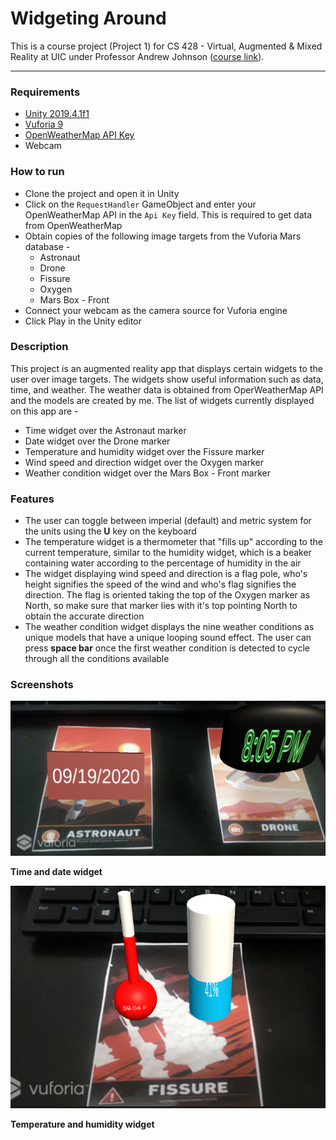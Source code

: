 # Widgeting Around

This is a course project (Project 1) for CS 428 - Virtual, Augmented & Mixed Reality at UIC under Professor Andrew Johnson ([course link](https://www.evl.uic.edu/aej/428/)). 

***

### Requirements

* [Unity 2019.4.1f1](https://unity3d.com/get-unity/download)
* [Vuforia 9](https://developer.vuforia.com/downloads/sdk)
* [OpenWeatherMap API Key](https://openweathermap.org/)
* Webcam

### How to run

* Clone the project and open it in Unity
* Click on the ```RequestHandler``` GameObject and enter your OpenWeatherMap API in the ```Api Key``` field. This is required to get data from OpenWeatherMap
* Obtain copies of the following image targets from the Vuforia Mars database - 
  * Astronaut
  * Drone
  * Fissure
  * Oxygen
  * Mars Box - Front
* Connect your webcam as the camera source for Vuforia engine
* Click Play in the Unity editor

### Description

This project is an augmented reality app that displays certain widgets to the user over image targets. The widgets show useful information such as data, time, and weather. The weather data is obtained from OperWeatherMap API and the models are created by me. The list of widgets currently displayed on this app are - 
* Time widget over the Astronaut marker
* Date widget over the Drone marker
* Temperature and humidity widget over the Fissure marker
* Wind speed and direction widget over the Oxygen marker
* Weather condition widget over the Mars Box - Front marker

### Features

* The user can toggle between imperial (default) and metric system for the units using the __U__ key on the keyboard
* The temperature widget is a thermometer that "fills up" according to the current temperature, similar to the humidity widget, which is a beaker containing water according to the percentage of humidity in the air
* The widget displaying wind speed and direction is a flag pole, who's height signifies the speed of the wind and who's flag signifies the direction. The flag is oriented taking the top of the Oxygen marker as North, so make sure that marker lies with it's top pointing North to obtain the accurate direction
* The weather condition widget displays the nine weather conditions as unique models that have a unique looping sound effect. The user can press __space bar__ once the first weather condition is detected to cycle through all the conditions available

### Screenshots

![alt-text](readme_resources/screenshot-1.png) 

__Time and date widget__

![alt-text](readme_resources/screenshot-2.png) 

__Temperature and humidity widget__
